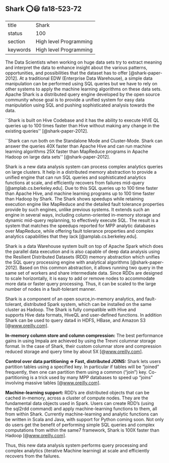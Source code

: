 ## Shark :o::smiley: fa18-523-72


|          |                        |
| -------- | ---------------------- |
| title    | Shark                  | 
| status   | 100                     |
| section  | High level Programming |
| keywords | High level Programming |




The Data Scientists when working on huge data sets try to extract meaning and 
interpret the data to enhance insight about the various patterns,
opportunities, and possibilities that the dataset has to offer 
[@shark-paper-2012]. At a traditional EDW (Enterprise Data
Warehouse), a simple data manipulation can be performed using SQL queries
 but we have to rely on other systems to apply the machine
learning algorithms on these data sets. Apache Shark is a distributed query 
engine developed by the open source community whose goal is to
provide a unified system for easy data manipulation using SQL and pushing
 sophisticated analysis towards the data.

``Shark is built on Hive Codebase and it has the ability to execute HIVE QL 
queries up to 100 times faster than Hive without making any
change in the existing queries'' [@shark-paper-2012].

``Shark can run both on the Standalone Mode and Cluster-Mode. Shark can answer
 the queries 40X faster than Apache Hive and can run
machine learning algorithms 25X faster than MapReduce programs in Apache Hadoop
 on large data sets'' [@shark-paper-2012].

Shark is a new data analysis system can process complex analytics queries on 
large clusters. It help in a  distributed 
memory abstraction to provide a unified engine that can run SQL queries and
 sophisticated analytics functions  at scale, and efficiently recovers 
from failures mid-query [@amplab.cs.berkeley.edu]. Due to this SQL queries up 
to 100 time faster than Apache Hive, and machine learning programs up to 100 
time faster than Hadoop by Shark.
The Shark shows  speedups while retaining execution engine like MapReduce and 
the detailed fault tolerance properties provide by such engines, unlike 
previous systems. It extends such an engine in several ways, including 
column-oriented in-memory storage and dynamic mid-query replanning,
to effectively execute SQL. The result is a system that matches the speedups
 reported for MPP analytic databases over MapReduce, while offering fault 
 tolerance properties and complex analytics 
capabilities that they lack [@amplab.cs.berkeley.edu].

Shark is a data Warehouse system built on top of Apache Spark which does the
 parallel data execution and is also capable of deep data
analysis using the Resilient Distributed Datasets (RDD) memory abstraction
 which unifies the SQL query processing engine with
analytical algorithms [@shark-paper-2012]. Based on this common abstraction,
 it allows running two query in the same set of workers
and share intermediate data. Since RDDs are designed to scale horizontally,
 it is easy to add or remove nodes to accommodate more
data or faster query processing. Thus, it can be scaled to the large number
 of nodes in a fault-tolerant manner.

Shark is a component of an open source,in-memory analytics, and fault-tolerant,
 distributed Spark system, which can be installed on the same cluster as 
 Hadoop. 
The Shark is fully compatible with Hive and supports Hive data formats, HiveQL 
 and user-defined functions. In addition Shark can be used to query data4 in 
 HDFS, HBase, and Amazon S3 [@www.oreilly.com].

**In-memory column store and column compression:**
	The best performance gains in using Impala are achieved by using the Trevni
	columnar storage format. In the case of Shark, their custom columnar store 
	and compression reduced storage and query time by about 5X
	[@www.oreilly.com]. 
	
**Control over data partitioning => Fast, distributed JOINS:**
	Shark lets users partition tables using a specified key. In particular if 
	tables will be “joined” frequently, then one can partition them using a 
	common (“join”) key. Co-partitioning is a trick used by many MPP databases
	to speed up “joins” involving massive tables [@www.oreilly.com].
	
**Machine-learning support:**
	RDD’s are distributed objects that can be cached in-memory, across a 
	cluster of compute nodes. They are the fundamental data objects used in
	Spark. Users can create RDD’s (using the sql2rdd command) and apply 
	machine-learning functions to them, all from within Shark. Currently
	machine-learning and analytic functions can be written in Scala and
	Java, with support for Python coming soon. Not only do users get the
	benefit of performing simple SQL queries and complex computations from 
	within the same7 framework, Shark is 100X faster than
	Hadoop [@www.oreilly.com].
	

Thus, this new data analysis system performs query processing and complex 
analytics (iterative Machine learning) at scale and efficiently recovers from
the failures.
